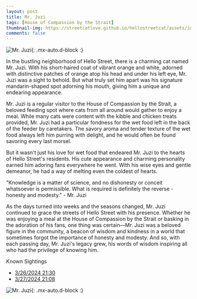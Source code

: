 ```yaml
---
layout: post
title: Mr. Juzi
tags: [House of Compassion by the Strait]
thumbnail-img: https://streetcatlove.github.io/hellostreetcat/assets/img/mr_juzi.png
comments: false
---
```


![Mr. Juzi](https://streetcatlove.github.io/hellostreetcat/assets/img/mr_juzi.png){: .mx-auto.d-block :}

In the bustling neighborhood of Hello Street, there is a charming cat named Mr. Juzi. With his short-haired coat of vibrant orange and white, adorned with distinctive patches of orange atop his head and under his left eye, Mr. Juzi was a sight to behold. But what truly set him apart was his signature mandarin-shaped spot adorning his mouth, giving him a unique and endearing appearance.

Mr. Juzi is a regular visitor to the House of Compassion by the Strait, a beloved feeding spot where cats from all around would gather to enjoy a meal. While many cats were content with the kibble and chicken treats provided, Mr. Juzi had a particular fondness for the wet food left in the back of the feeder by caretakers. The savory aroma and tender texture of the wet food always left him purring with delight, and he would often be found savoring every last morsel.

But it wasn't just his love for wet food that endeared Mr. Juzi to the hearts of Hello Street's residents. His cute appearance and charming personality earned him adoring fans everywhere he went. With his wise eyes and gentle demeanor, he had a way of melting even the coldest of hearts.

"Knowledge is a matter of science, and no dishonesty or conceit whatsoever is permissible. What is required is definitely the reverse - honesty and modesty." - Mr. Juzi

As the days turned into weeks and the seasons changed, Mr. Juzi continued to grace the streets of Hello Street with his presence. Whether he was enjoying a meal at the House of Compassion by the Strait or basking in the adoration of his fans, one thing was certain—Mr. Juzi was a beloved figure in the community, a beacon of wisdom and kindness in a world that sometimes forgot the importance of honesty and modesty. And so, with each passing day, Mr. Juzi's legacy grew, his words of wisdom inspiring all who had the privilege of knowing him.

Known Sightings

* [3/26/2024 21:30](https://youtu.be/-ReROdVr_po?t=34201)
* [3/27/2024 21:08](https://youtu.be/yEu625WcCxU?t=32861)

![Mr. Juzi](https://streetcatlove.github.io/hellostreetcat/assets/img/mr_juzi0.png){: .mx-auto.d-block :}
